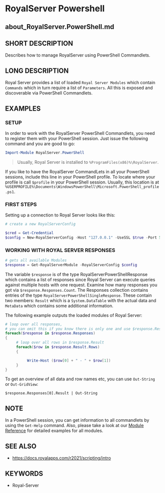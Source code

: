 # RoyalServer Powershell
## about_RoyalServer.PowerShell.md

## SHORT DESCRIPTION
Describes how to manage RoyalServer using PowerShell Commandlets.

## LONG DESCRIPTION
Royal Server provides a list of loaded `Royal Server Modules` which contain `Commands` which in turn require a list of `Parameters`. All this is exposed and discoverable via PowerShell Commandlets.

## EXAMPLES

### SETUP
In order to work with the RoyalServer PowerShell Commandlets, you need to register them with your PowerShell session. Just issue the following command and you are good to go:

```powershell
Import-Module RoyalServer.PowerShell
```

> Usually, Royal Server is installed to `%ProgramFiles(x86)%\RoyalServer`.

If you like to have the RoyalServer CommandLets in all your PowerShell sessions, include this line in your PowerShell profile. To locate where your profile is call `$profile` in your PowerShell session.
Usually, this location is at `%USERPROFILE%\Documents\WindowsPowerShell\Microsoft.PowerShell_profile.ps1`.

### FIRST STEPS

Setting up a connection to Royal Server looks like this:

```powershell
# create a new RoyalServerConfig

$cred = Get-Credential
$config = New-RoyalServerConfig -Host "127.0.0.1" -UseSSL $true -Port 54899 -Credential $cred
```

### WORKING WITH ROYAL SERVER RESPONSES

```powershell
# gets all available Modules
$response = Get-RoyalServerModule -RoyalServerConfig $config
```

The variable `$response` is of the type RoyalServerPowerShellResponse which contains a list of responses since Royal Server can execute queries against multiple hosts with one request. Examine how many responses you got via `$response.Responses.Count`. The Responses collection contains entries of the type `RoyalServerPowerShellSingleResponse`. These contain two members: `Result` which is a `System.DataTable` with the actual data and `MetaData` which contains some additional information.

The following example outputs the loaded modules of Royal Server:

```powershell
# loop over all responses,
# you can omit this if you know there is only one and use $response.Responses[0]
foreach($response in $response.Responses)
{
     # loop over all rows in $response.Result
     foreach($row in $response.Result.Rows)
     {

          Write-Host ($row[0] + " - " + $row[1])
     }
}
```

To get an overview of all data and row names etc, you can use `Out-String` or `Out-GridView`:

```
$response.Responses[0].Result | Out-String
```

## NOTE

In a PowerShell session, you can get information to all commandlets by using the `Get-Help` command. 
Also, please take a look at our [Module Reference](xref:royalserver_scripting_module-reference) for detailed examples for all modules.

## SEE ALSO

- https://docs.royalapps.com/r2021/scripting/intro

## KEYWORDS

- Royal-Server
